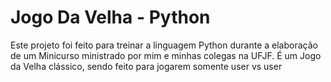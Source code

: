 # Jogo Da Velha - Python
Este projeto foi feito para treinar a linguagem Python durante a elaboração de um Minicurso ministrado por mim e minhas colegas na UFJF.
É um Jogo da Velha clássico, sendo feito para jogarem somente user vs user
